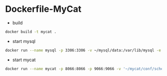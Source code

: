 # Dockerfile-MyCat

* build

```sh
docker build -t mycat .
```
* start mysql

```sh
docker run --name mysql -p 3306:3306 -v ~/mysql/data:/var/lib/mysql -e MYSQL_ROOT_PASSWORD=123456 -d mysql:5.5
```
* start mycat

```sh
docker run --name mycat -p 8066:8066 -p 9066:9066 -v '~/mycat/conf/schema.xml':'/usr/local/mycat/conf/schema.xml' --link mysql:mysql -d mycat
```
